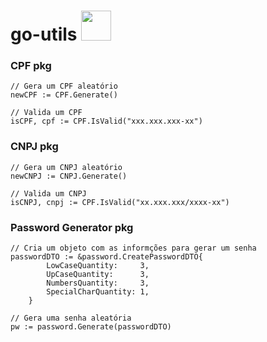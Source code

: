 # go-utils <img src="https://cdn.jsdelivr.net/gh/devicons/devicon/icons/go/go-original.svg" height="48px" />

### CPF pkg
```
// Gera um CPF aleatório
newCPF := CPF.Generate()

// Valida um CPF
isCPF, cpf := CPF.IsValid("xxx.xxx.xxx-xx")
```

### CNPJ pkg

```
// Gera um CNPJ aleatório
newCNPJ := CNPJ.Generate()

// Valida um CNPJ
isCNPJ, cnpj := CPF.IsValid("xx.xxx.xxx/xxxx-xx")
```

### Password Generator pkg

```
// Cria um objeto com as informções para gerar um senha
passwordDTO := &password.CreatePasswordDTO{
		LowCaseQuantity:     3,
		UpCaseQuantity:      3,
		NumbersQuantity:     3,
		SpecialCharQuantity: 1,
	}

// Gera uma senha aleatória
pw := password.Generate(passwordDTO)
```

